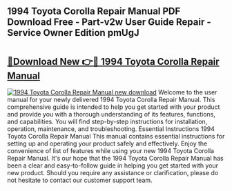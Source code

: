 ## 1994 Toyota Corolla Repair Manual PDF Download Free - Part-v2w User Guide Repair - Service Owner Edition pmUgJ

# <h2><a href="http://bc25021.oget.top/?id=1994+Toyota+Corolla+Repair+Manual">🔗Download New 👉🔴 1994 Toyota Corolla Repair Manual</a></h2>

[![1994 Toyota Corolla Repair Manual new download](https://i.imgur.com/5g1atiW.png)](http://bc25021.oget.top/?id=1994+Toyota+Corolla+Repair+Manual)
Welcome to the user manual for your newly delivered 1994 Toyota Corolla Repair Manual. This comprehensive guide is intended to help you get started with your product and provide you with a thorough understanding of its features, functions, and capabilities. You will find step-by-step instructions for installation, operation, maintenance, and troubleshooting. Essential Instructions 1994 Toyota Corolla Repair Manual This manual contains essential instructions for setting up and operating your product safely and effectively. Enjoy the convenience of list of features while using your new 1994 Toyota Corolla Repair Manual. It's our hope that the 1994 Toyota Corolla Repair Manual has been a clear and easy-to-follow guide in helping you get started with your new product. Should you require any assistance or clarification, please do not hesitate to contact our customer support team.
